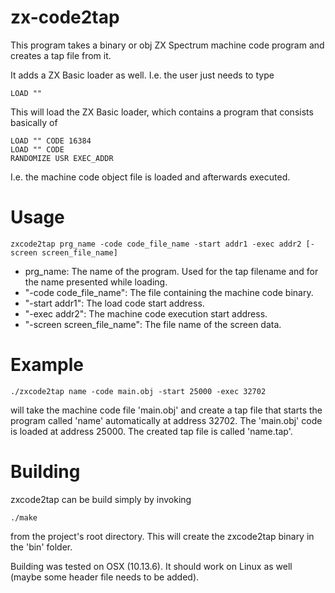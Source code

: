 # zx-code2tap

This program takes a binary or obj ZX Spectrum machine code program and creates a tap file from it.

It adds a ZX Basic loader as well. I.e. the user just needs to type
~~~
LOAD ""
~~~

This will load the ZX Basic loader, which contains a program that consists basically of
~~~
LOAD "" CODE 16384
LOAD "" CODE 
RANDOMIZE USR EXEC_ADDR
~~~

I.e. the machine code object file is loaded and afterwards executed.


# Usage

~~~
zxcode2tap prg_name -code code_file_name -start addr1 -exec addr2 [-screen screen_file_name]
~~~

- prg_name: The name of the program. Used for the tap filename
   and for the name presented while loading.
- "-code code_file_name": The file containing the machine code binary.
-  "-start addr1": The load code start address.
- "-exec addr2": The machine code execution start address.
- "-screen screen_file_name": The file name of the screen data.


# Example

~~~
./zxcode2tap name -code main.obj -start 25000 -exec 32702
~~~

will take the machine code file 'main.obj' and create a tap file that starts the program called 'name' automatically at address 32702.
The 'main.obj' code is loaded at address 25000.
The created tap file is called 'name.tap'.


# Building

zxcode2tap can be build simply by invoking
~~~
./make
~~~
from the project's root directory.
This will create the zxcode2tap binary in the 'bin' folder.

Building was tested on OSX (10.13.6).
It should work on Linux as well (maybe some header file needs to be added).



